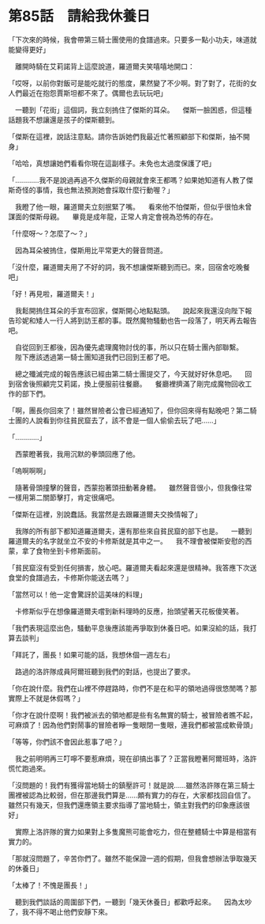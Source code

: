 # 第85話　請給我休養日
「下次來的時候，我會帶第三騎士團使用的食譜過來。只要多一點小功夫，味道就能變得更好」

　離開時騎在艾莉諾背上這麼說道，羅道爾夫笑嘻嘻地開口：

「哎呀，以前你對飯可是能吃就行的態度，果然變了不少啊。對了對了，花街的女人們最近在抱怨賈斯坦都不來了。偶爾也去玩玩吧」

　一聽到「花街」這個詞，我立刻摀住了傑斯的耳朵。
　傑斯一臉困惑，但這種話題我不想讓還是孩子的傑斯聽到。

「傑斯在這裡，說話注意點。請你告訴她們我最近忙著照顧部下和傑斯，抽不開身」

「哈哈，真想讓她們看看你現在這副樣子。未免也太過度保護了吧」

「…………我不是說過再過不久傑斯的母親就會來王都嗎？如果她知道有人教了傑斯奇怪的事情，我也無法預測她會採取什麼行動喔？」

　我瞪了他一眼，羅道爾夫立刻抿緊了嘴。
　看來他不怕傑斯，但似乎很怕未曾謀面的傑斯母親。
　畢竟是成年龍，正常人肯定會視為恐怖的存在。

「什麼呀～？怎麼了～？」

　因為耳朵被摀住，傑斯用比平常更大的聲音問道。

「沒什麼，羅道爾夫用了不好的詞，我不想讓傑斯聽到而已。來，回宿舍吃晚餐吧」

「好！再見啦，羅道爾夫！」

　我鬆開摀住耳朵的手宣布回家，傑斯開心地點點頭。
　說起來我還沒向陛下報告珍妮和矮人一行人將到訪王都的事。既然魔物騷動也告一段落了，明天再去報告吧。

　自從回到王都後，因為優先處理魔物討伐的事，所以只在騎士團內部聯繫。
　陛下應該透過第一騎士團知道我們已回到王都了吧。

　總之殲滅完成的報告應該已經由第二騎士團提交了，今天就好好休息吧。
　回到宿舍後照顧完艾莉諾，換上便服前往餐廳。
　餐廳裡擠滿了剛完成魔物回收工作的部下們。

「啊，團長你回來了！雖然冒險者公會已經通知了，但你回來得有點晚吧？第二騎士團的人說看到你往貧民窟去了，該不會是一個人偷偷去玩了吧……」

「…………」

　西蒙瞪著我，我用沉默的拳頭回應了他。

「嗚啊啊啊」

　隨著骨頭撞擊的聲音，西蒙抱著頭扭動著身體。
　雖然聲音很小，但我像往常一樣用第二關節擊打，肯定很痛吧。

「傑斯在這裡，別說蠢話。我當然是去跟羅道爾夫交換情報了」

　我隊的所有部下都知道羅道爾夫，還有那些來自貧民窟的部下也是。
　一聽到羅道爾夫的名字就坐立不安的卡修斯就是其中之一。
　我不理會被傑斯安慰的西蒙，拿了食物坐到卡修斯面前。

「貧民窟沒有受到任何損害，放心吧。羅道爾夫看起來還是很精神。我答應下次送食堂的食譜過去，卡修斯你能送去嗎？」

「當然可以！他一定會驚訝於這美味的料理」

　卡修斯似乎在想像羅道爾夫嚐到新料理時的反應，抬頭望著天花板傻笑著。

「我們表現這麼出色，騷動平息後應該能再爭取到休養日吧。如果沒給的話，我打算去談判」

「拜託了，團長！如果可能的話，我想休個一週左右」

　路過的洛許隊成員阿爾班聽到我們的對話，也提出了要求。

「你在說什麼。我們在山裡不停趕路時，你們不是在和平的領地過得很悠閒嗎？那實際上不就是休假嗎？」

「你才在說什麼啊！我們被派去的領地都是些有名無實的騎士，被冒險者瞧不起，可麻煩了！因為他們對鬧事的冒險者睜一隻眼閉一隻眼，連我們都被當成軟骨頭」

「等等，你們該不會因此惹事了吧？」

　我之前明明再三叮嚀不要惹麻煩，現在卻搞出事了？正當我瞪著阿爾班時，洛許慌忙跑過來。

「沒問題的！我們有獲得當地騎士的鎮壓許可！就是說……雖然洛許隊在第三騎士團裡被認為比較弱，但在那邊我們算是……頗有實力的存在，大家都找回自信了。雖然只有幾天，但我們還應領主要求指導了當地騎士，領主對我們的印象應該很好」

　實際上洛許隊的實力如果對上多隻魔熊可能會吃力，但在整體騎士中算是相當有實力的。

「那就沒問題了，辛苦你們了。雖然不能保證一週的假期，但我會想辦法爭取幾天的休養日」

「太棒了！不愧是團長！」

　聽到我們談話的周圍部下們，一聽到「幾天休養日」都歡呼起來。
　因為太吵了，我不得不喝止他們安靜下來。